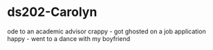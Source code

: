 # ds202-Carolyn
ode to an academic advisor
crappy - got ghosted on a job application
happy - went to a dance with my boyfriend
